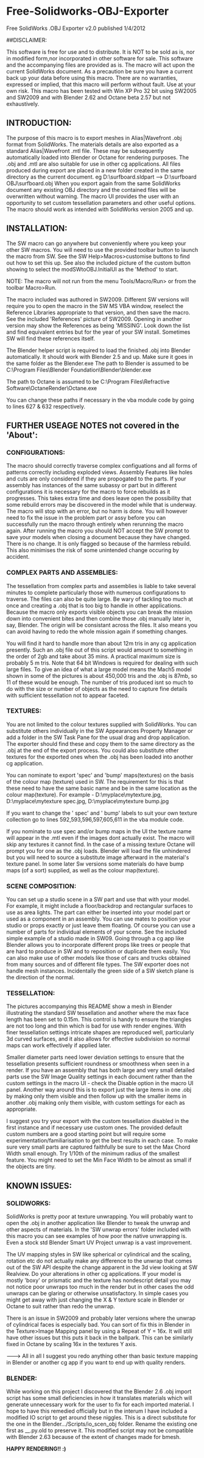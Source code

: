 # Free-Solidworks-OBJ-Exporter

Free SolidWorks .OBJ Exporter v2.0 published 1/4/2012

##DISCLAIMER:

This software is free for use and to distribute. It is NOT to be sold as is, nor in modified
form,nor incorporated in other software for sale.
This software and the accompanying files are provided as is.
The macro will act upon the current SolidWorks document.
As a precaution be sure you have a current back up your data before using this macro.
There are no warranties, expressed or implied, that this macro will perform without fault.
Use at your own risk. 
This macro has been tested with Win XP Pro 32 bit using SW2005 and SW2009 and with Blender 2.62
and Octane beta 2.57 but not exhaustively.
 
## INTRODUCTION:

The purpose of this macro is to export meshes in Alias|Wavefront .obj format from SolidWorks.
The materials details are also exported as a standard Alias|Wavefront .mtl file.
These may be subsequently automatically loaded into Blender or Octane for rendering purposes.
The .obj and .mtl are also suitable for use in other cg applications.
All files produced during export are placed in a new folder created in the same directory as the
current document. eg D:\surfboard.sldpart --> D:\surfboard OBJ\surfboard.obj
When you export again from the same SolidWorks document any existing OBJ directory and the
contained files will be overwritten without warning.
The macro UI provides the user with an opportunity to set custom tessellation parameters and other
useful options. The macro should work as intended with SolidWorks version 2005 and up.

## INSTALLATION:

The SW macro can go anywhere but conveniently where you keep your other SW macros. You will need
to use the provided toolbar button to launch the macro from SW. See the SW Help>Macros>customise
buttons to find out how to set this up. See also the included picture of the custom button
showing to select the modSWtoOBJ.InitialUI as the 'Method' to start.

NOTE: The macro will not run from the menu Tools/Macro/Run> or from the toolbar Macro>Run.
 
The macro included was authored in SW2009. Different SW versions will require you to open the
macro in the SW MS VBA window, reselect the Reference Libraries appropriate to that version, and
then save the macro. See the included 'References' picture of SW2009. Opening in another version
may show the References as being 'MISSING'. Look down the list and find equivalent entries but
for the year of your SW install. Sometimes SW will find these references itself.

The Blender helper script is required to load the finished .obj into Blender automatically.
It should work with Blender 2.5 and up. Make sure it goes in the same folder as the Blender.exe
The path to Blender is assumed to be C:\Program Files\Blender Foundation\Blender\blender.exe

The path to Octane is assumed to be C:\Program Files\Refractive Software\OctaneRender\Octane.exe

You can change these paths if necessary in the vba module code by going to lines 627 & 632
respectively.

## FURTHER USEAGE NOTES not covered in the 'About':

### CONFIGURATIONS:
The macro should correctly traverse complex configuations and all forms of patterns correctly
including exploded views. Assembly Features like holes and cuts are only considered if they are
propogated to the parts.
If your assembly has instances of the same subassy or part but in different configurations
it is necessary for the macro to force rebuilds as it progresses. This takes extra time and does
leave open the possibility that some rebuild errors may be discovered in the model while that is
underway. The macro will stop with an error, but no harm is done. You will however need to fix
the issue in the problem part or assy before you can successfully run the macro through entirely
when rerunning the macro again.
After running the macro you should NOT accept the SW prompt to save your models when closing a
document because they have changed. There is no change. It is only flagged so because of the
harmless rebuild. This also minimises the risk of some unintended change occuring by accident.

### COMPLEX PARTS AND ASSEMBLIES:
The tessellation from complex parts and assemblies is liable to take several minutes to complete
particularly those with numerous configurations to traverse. The files can also be quite large.
Be wary of tackling too much at once and creating a .obj that is too big to handle in other
applications. Because the macro only exports visible objects you can break the mission down
into convenient bites and then combine those .obj manually later in, say, Blender. The origin
will be consistant across the files. It also means you can avoid having to redo the whole mission
again if something changes.

You will find it hard to handle more than about 12m tris in any cg application presently. Such an
.obj file out of this script would amount to something in the order of 2gb and take about 35 mins.
A practical maximum size is probably 5 m tris. Note that 64 bit Windows is required for dealing
with such large files. To give an idea of what a large model means the Mach5 model shown in
some of the pictures is about 450,000 tris and the .obj is 87mb, so 11 of these would be enough.
The number of tris produced isnt so much to do with the size or number of objects as the need to
capture fine details with sufficient tessellation not to appear faceted. 

### TEXTURES:
You are not limited to the colour textures supplied with SolidWorks. You can substitute others
individually in the SW Appearances Property Manager or add a folder in the SW Task Pane for the
usual drag and drop application. The exporter should find these and copy them to the same
directory as the .obj at the end of the export process. You could also substitute other textures
for the exported ones when the .obj has been loaded into another cg application.

You can nominate to export 'spec' and 'bump' maps(textures) on the basis of the colour map
(texture) used in SW. The requirement for this is that these need to have the same basic name and
be in the same location as the colour map(texture). For example -
D:\myplace\mytexture.jpg, D:\myplace\mytexture spec.jpg, D:\myplace\mytexture bump.jpg

If you want to change the ' spec' and ' bump' labels to suit your own texture collection go to
lines 592,593,596,597,605,611 in the vba module code.

If you nominate to use spec and/or bump maps in the UI the texture name will appear in the .mtl
even if the images dont actually exist. The macro will skip any textures it cannot find. In the
case of a missing texture Octane will prompt you for one as the .obj loads. Blender will load
the file unhindered but you will need to source a substitute image afterward in the material's
texture panel. In some later Sw versions some materials do have bump maps (of a sort) supplied,
as well as the colour map(texture).

### SCENE COMPOSITION:
You can set up a studio scene in a SW part and use that with your model. For example, it might
include a floor/backdrop and rectangular surfaces to use as area lights. The part can either be
inserted into your model part or used as a component in an assembly. You can use mates to position
your studio or props exactly or just leave them floating. Of course you can use a number of parts
for individual elements of your scene. See the included simple example of a studio made in SW09.
Going through a cg app like Blender allows you to incorporate different props like trees or
people that are hard to produce in SW and to reposition or duplicate them easily. You can also
make use of other models like those of cars and trucks obtained from many sources and of different
file types. The SW exporter does not handle mesh instances.
Incidentally the green side of a SW sketch plane is the direction of the normal. 

### TESSELLATION:
The pictures accompanying this README show a mesh in Blender illustrating the standard SW
tessellation and another where the max face length has been set to 0.15m. This control is handy
to ensure the triangles are not too long and thin which is bad for use with render engines.
With finer tessellation settings intricate shapes are reproduced well, particularly 3d curved
surfaces, and it also allows for effective subdivision so normal maps can work effectively if
applied later.

Smaller diameter parts need lower deviation settings to ensure that the tessellation presents
sufficient roundness or smoothness when seen in a render. If you have an assembly that has
both large and very small detailed parts use the SW Image Quality settings in each document
rather than the custom settings in the macro UI - check the Disable option in the macro UI panel.
Another way around this is to export just the large items in one .obj by making only them visible
and then follow up with the smaller items in another .obj making only them visible, with custom
settings for each as appropriate.

I suggest you try your export with the custom tessellation disabled in the first instance and
if necessary use custom ones. The provided default custom numbers are a good starting point but
will require some experimentation/familiarisation to get the best results in each case.
To make sure very small parts are captured faithfully be sure to set the Max Chord Width small
enough. Try 1/10th of the minimum radius of the smallest feature. You might need to set the Min
Face Width to be almost as small if the objects are tiny.

## KNOWN ISSUES:

### SOLIDWORKS:
SolidWorks is pretty poor at texture unwrapping. You will probably want to open the .obj in
another application like Blender to tweak the unwrap and other aspects of materials.
In the 'SW unwrap errors' folder included with this macro you can see examples of how poor the
native unwrapping is. Even a stock std Blender Smart UV Project unwrap is a vast improvement.
 
The UV mapping styles in SW like spherical or cylindrical and the scaling, rotation etc do not
actually make any difference to the unwrap that comes out of the SW API despite the change
apparent in the 3d view looking at SW Realview. Do your alterations in other cg applications. 
If your model is mostly 'boxy' or prismatic and the texture has nondescript detail you may not
notice poor unwraps too much in the render but in other cases the odd unwraps can be glaring or
otherwise unsatisfactory. In simple cases you might get away with just changing the X & Y texture
scale in Blender or Octane to suit rather than redo the unwrap.

There is an issue in SW2009 and probably later versions where the unwrap of cylindrical faces
is especially bad. You can sort of fix this in Blender in the Texture>Image Mapping panel by
using a Repeat of Y = 16x. It will still have other issues but this puts it back in the ballpark.
This can be similarly fixed in Octane by scaling 16x in the textures Y axis.

--->  All in all I suggest you redo anything other than basic texture mapping in Blender or
another cg app if you want to end up with quality renders.

### BLENDER:
While working on this project I discovered that the Blender 2.6 .obj import script has some
small deficiencies in how it translates materials which will generate unnecessary work for the
user to fix for each imported material. I hope to have this remedied officially but in the interum
I have included a modified IO script to get around these niggles. This is a direct substitute for
the one in the Blender.../Scripts/io_scen_obj folder. Rename the existing one first as __.py.old
to preserve it. This modified script may not be compatible with Blender 2.63 because of the
extent of changes made for bmesh.

**HAPPY RENDERING!! :)**
